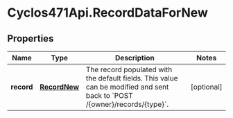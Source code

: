 # Cyclos471Api.RecordDataForNew

## Properties
Name | Type | Description | Notes
------------ | ------------- | ------------- | -------------
**record** | [**RecordNew**](RecordNew.md) | The record populated with the default fields. This value can be modified and sent back to &#x60;POST /{owner}/records/{type}&#x60;.  | [optional] 


